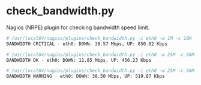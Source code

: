 # check_bandwidth.py
Nagios (NRPE) plugin for checking bandwidth speed limit.

```bash
# /usr/local64/nagios/plugins/check_bandwidth.py -i eth0 -w 1M -c 10M
BANDWIDTH CRITICAL - eth0: DOWN: 38.57 Mbps, UP: 850.02 Kbps

# /usr/local64/nagios/plugins/check_bandwidth.py -i eth0 -w 25M -c 50M
BANDWIDTH OK - eth0: DOWN: 11.85 Mbps, UP: 456.23 Kbps

# /usr/local64/nagios/plugins/check_bandwidth.py -i eth0 -w 25M -c 50M
BANDWIDTH WARNING - eth0: DOWN: 38.50 Mbps, UP: 519.87 Kbps
```

